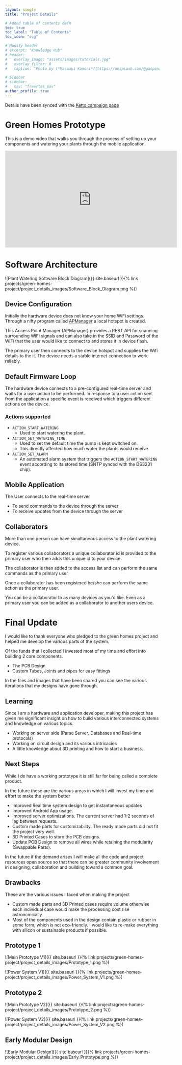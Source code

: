 ```yaml
---
layout: single
title: "Project Details"

# Added table of contents defn
toc: true
toc_label: "Table of Contents"
toc_icon: "cog"

# Modify header
# excerpt: "Knowledge Hub"
# header:
#   overlay_image: "assets/images/tutorials.jpg"
#   overlay_filter: 0
#   caption: "Photo by [*Masaaki Komori*](https://unsplash.com/@gaspanik) on [Unsplash](https://unsplash.com/)"

# Sidebar
# sidebar:
#   nav: "freertos_nav"
author_profile: true
---
```


Details have been synced with the [Ketto campaign page](https://ketto.org/green-homes-project)


# Green Homes Prototype

This is a demo video that walks you through the process of setting up your components and watering your plants through the mobile application.

<!-- Youtube Embedded link -->
<iframe width="560" height="315" src="https://www.youtube.com/embed/X6MWZNG_73M" frameborder="0" allow="accelerometer; autoplay; encrypted-media; gyroscope; picture-in-picture" allowfullscreen></iframe>

<!-- TODO, Format the youtube link here -->

# Software Architecture

![Plant Watering Software Block Diagram]({{ site.baseurl }}{% link projects/green-homes-project/project_details_images/Software_Block_Diagram.png %})

## Device Configuration

Initially the hardware device does not know your home WiFi settings. Through a nifty program called [APManager](https://github.com/coder137/APManager) a local hotspot is created. 

This Access Point Manager (APManager) provides a REST API for scanning surrounding WiFi signals and can also take in the SSID and Password of the WiFi that the user would like to connect to and stores it in device flash.

The primary user then connects to the device hotspot and supplies the Wifi details to the it. The device needs a stable internet connection to work reliably.

## Default Firmware Loop

The hardware device connects to a pre-configured real-time server and waits for a user action to be performed. In response to a user action sent from the application a specific event is received which triggers different actions on the device.

### Actions supported

- `ACTION_START_WATERING`
  - Used to start watering the plant.
- `ACTION_SET_WATERING_TIME`
  - Used to set the default time the pump is kept switched on.
  - This directly affected how much water the plants would receive.
- `ACTION_SET_ALARM`
  - An automated alarm system that triggers the `ACTION_START_WATERING` event according to its stored time (SNTP synced with the DS3231 chip).

## Mobile Application

The User connects to the real-time server 

- To send commands to the device through the server
- To receive updates from the device through the server

## Collaborators

More than one person can have simultaneous access to the plant watering device.

To register various collaborators a unique collaborator id is provided to the primary user who then adds this unique id to your device.

The collaborator is then added to the access list and can perform the same commands as the primary user

Once a collaborator has been registered he/she can perform the same action as the primary user.

You can be a collaborator to as many devices as you'd like. Even as a primary user you can be added as a collaborator to another users device.

# Final Update

I would like to thank everyone who pledged to the green homes project and helped me develop the various parts of the system. 

Of the funds that I collected I invested most of my time and effort into building 2 core components.

- The PCB Design
- Custom Tubes, Joints and pipes for easy fittings

In the files and images that have been shared you can see the various iterations that my designs have gone through.

## Learning

Since I am a hardware and application developer, making this project has given me significant insight on how to build various interconnected systems and knowledge on various topics.

- Working on server side (Parse Server, Databases and Real-time protocols)
- Working on circuit design and its various intricacies
- A little knowledge about 3D printing and how to start a business.

## Next Steps 

While I do have a working prototype it is still far for being called a complete product.

In the future these are the various areas in which I will invest my time and effort to make the system better

- Improved Real time system design to get instantaneous updates
- Improved Android App usage.
- Improved server optimizations. The current server had 1-2 seconds of lag between requests.
- Custom made parts for customizability. The ready made parts did not fit the project very well.
- 3D Printed Cases to store the PCB designs.
- Update PCB Design to remove all wires while retaining the modularity (Swappable Parts).

In the future if the demand arises I will make all the code and project resources open source so that there can be greater community involvement in designing, collaboration and building toward a common goal.

## Drawbacks

These are the various issues I faced when making the project

- Custom made parts and 3D Printed cases require volume otherwise each individual case would make the processing cost rise astronomically
- Most of the components used in the design contain plastic or rubber in some form, which is not eco-friendly. I would like to re-make everything with silicon or sustainable products if possible.

## Prototype 1

![Main Prototype V1]({{ site.baseurl }}{% link projects/green-homes-project/project_details_images/Prototype_1.png %})

![Power System V1]({{ site.baseurl }}{% link projects/green-homes-project/project_details_images/Power_System_V1.png %})

## Prototype 2


![Main Prototype V2]({{ site.baseurl }}{% link projects/green-homes-project/project_details_images/Prototype_2.png %})

![Power System V2]({{ site.baseurl }}{% link projects/green-homes-project/project_details_images/Power_System_V2.png %})


## Early Modular Design

![Early Modular Design]({{ site.baseurl }}{% link projects/green-homes-project/project_details_images/Early_Prototype.png %})


